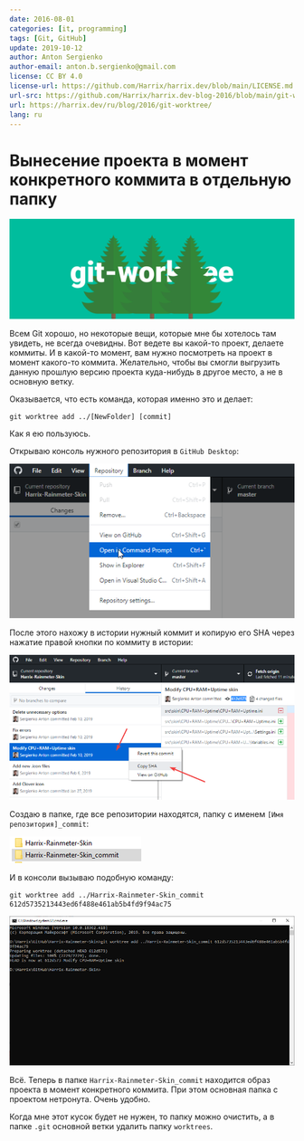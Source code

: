 ```yaml
---
date: 2016-08-01
categories: [it, programming]
tags: [Git, GitHub]
update: 2019-10-12
author: Anton Sergienko
author-email: anton.b.sergienko@gmail.com
license: CC BY 4.0
license-url: https://github.com/Harrix/harrix.dev/blob/main/LICENSE.md
url-src: https://github.com/Harrix/harrix.dev-blog-2016/blob/main/git-worktree/git-worktree.md
url: https://harrix.dev/ru/blog/2016/git-worktree/
lang: ru
---
```


# Вынесение проекта в момент конкретного коммита в отдельную папку

![Featured image](featured-image.svg)

Всем Git хорошо, но некоторые вещи, которые мне бы хотелось там увидеть, не всегда очевидны. Вот ведете вы какой-то проект, делаете коммиты. И в какой-то момент, вам нужно посмотреть на проект в момент какого-то коммита. Желательно, чтобы вы смогли выгрузить данную прошлую версию проекта куда-нибудь в другое место, а не в основную ветку.

Оказывается, что есть команда, которая именно это и делает:

```console
git worktree add ../[NewFolder] [commit]
```

Как я ею пользуюсь.

Открываю консоль нужного репозитория в `GitHub Desktop`:

![Вызов консоли](img/command-prompt.png)

После этого нахожу в истории нужный коммит и копирую его SHA через нажатие правой кнопки по коммиту в истории:

![Копирование SHA](img/sha.png)

Создаю в папке, где все репозитории находятся, папку с именем `[Имя репозитория]_commit`:

![Папки репозитория](img/folder.png)

И в консоли вызываю подобную команду:

```console
git worktree add ../Harrix-Rainmeter-Skin_commit 612d5735213443ed6f488e461ab5b4fd9f94ac75
```

![Выполнение команды в консоли](img/console.png)

Всё. Теперь в папке `Harrix-Rainmeter-Skin_commit` находится образ проекта в момент конкретного коммита. При этом основная папка с проектом нетронута. Очень удобно.

Когда мне этот кусок будет не нужен, то папку можно очистить, а в папке `.git` основной ветки удалить папку `worktrees`.
